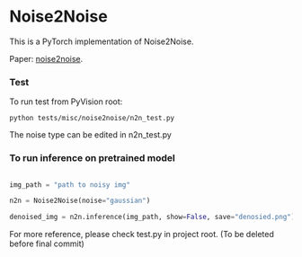 # Noise2Noise

This is a PyTorch implementation of Noise2Noise. 

Paper: [noise2noise](https://arxiv.org/abs/1803.04189).

### Test
To run test from PyVision root:
```
python tests/misc/noise2noise/n2n_test.py
```
The noise type can be edited in n2n_test.py

### To run inference on pretrained model

```python

img_path = "path to noisy img"

n2n = Noise2Noise(noise="gaussian")

denoised_img = n2n.inference(img_path, show=False, save="denosied.png")
```

For more reference, please check test.py in project root. (To be deleted before final commit)

